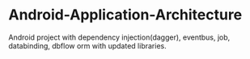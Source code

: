 # Android-Application-Architecture
Android project with dependency injection(dagger), eventbus, job, databinding, dbflow orm with updated libraries.
